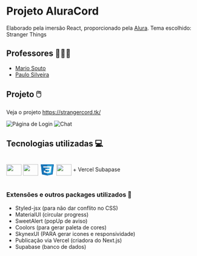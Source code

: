# Projeto AluraCord 

Elaborado pela imersão React, proporcionado pela [Alura](https://www.alura.com.br/).
Tema escolhido: Stranger Things

## Professores 👨🏽‍🏫
- [Mario Souto](https://www.linkedin.com/in/omariosouto/)
- [Paulo Silveira](https://www.linkedin.com/in/paulosilveira/)

## Projeto 🖱️

Veja o projeto https://strangercord.tk/

![Página de Login](https://lh3.googleusercontent.com/pw/AM-JKLW0XCM4WrrwmAtNh9UpCFzbdb62cpr8HW18iEekU7nDo-q5QF2NPdIBe11jZGsHBdbS4pC7N_ObUELHRI-l0prkzB-jXgTTKo7fGCWCF5MLS6DeID0S_wPYQBjDNNMp9D2TjmRBqdQ-LEhX8_eO3gZU=w1366-h633-no?authuser=0)
![Chat](https://lh3.googleusercontent.com/pw/AM-JKLU4g1p6WWSKBvHon8H33J5hNPTT-q3xZW0MWprej6i79J1QxrpMLpuHhk4o1I4zV4qNltaL2cYmmZX1-ARDWMMZ99CMORHMbP9NVbTLJmC8ffQdbUjUnLqlNMDrHACUCPitmgxaLol07nZZfait2neN=w1363-h634-no?authuser=0)


## Tecnologias utilizadas 💻
<div style="display: inline_block"><br>
 <img align="center" height="30" width="40" src="https://cdn.jsdelivr.net/gh/devicons/devicon/icons/react/react-original.svg" />
 <img align="center" height="30" width="40" src="https://cdn.jsdelivr.net/gh/devicons/devicon/icons/javascript/javascript-original.svg" />
 <img align="center" height="30" width="40" src="https://raw.githubusercontent.com/devicons/devicon/master/icons/css3/css3-original.svg">
 <img align="center" height="30" width="40" src="https://cdn.jsdelivr.net/gh/devicons/devicon/icons/nextjs/nextjs-original.svg" /> 
  + Vercel
  Subapase
</div>
</br>

### Extensões e outros packages utilizados 🔧
- Styled-jsx (para não dar conflito no CSS)
- MaterialUI (circular progress)
- SweetAlert (popUp de aviso)
- Coolors (para gerar paleta de cores)
- SkynexUI (PARA gerar icones e responsividade)
- Publicação via Vercel (criadora do Next.js)
- Supabase (banco de dados)
